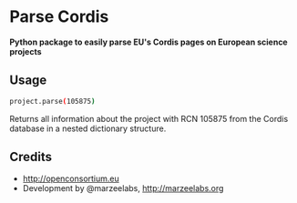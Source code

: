 # Parse Cordis
**Python package to easily parse EU's Cordis pages on European science projects**

## Usage

```sh
project.parse(105875)
```
Returns all information about the project with RCN 105875 from the Cordis database in a nested dictionary structure.

## Credits
 
* http://openconsortium.eu
* Development by @marzeelabs, http://marzeelabs.org
